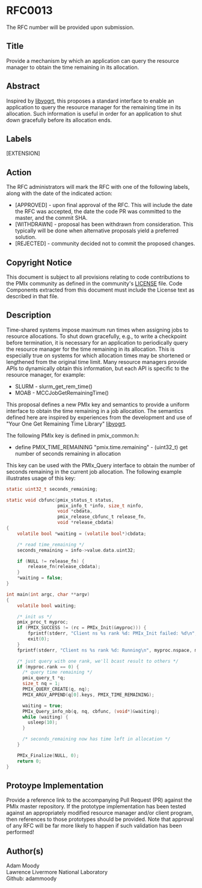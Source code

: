 # RFC0013
The RFC number will be provided upon submission.

## Title
Provide a mechanism by which an application can query the resource manager to obtain the time remaining in its allocation.

## Abstract
Inspired by [libyogrt](https://github.com/LLNL/libyogrt), this proposes a standard interface to enable an application to query the resource manager for the remaining time in its allocation.  Such information is useful in order for an application to shut down gracefully before its allocation ends.

## Labels
[EXTENSION]

## Action
The RFC administrators will mark the RFC with one of the following labels, along with the date of the indicated action:

* [APPROVED] - upon final approval of the RFC. This will include
  the date the RFC was accepted, the date the code PR was committed to the master, and the commit SHA.
* [WITHDRAWN] - proposal has been withdrawn from consideration. This typically
   will be done when alternative proposals yield a preferred solution.
* [REJECTED] - community decided not to commit the proposed changes.

## Copyright Notice
This document is subject to all provisions relating to code contributions to the PMIx community as defined in the community's [LICENSE](https://github.com/pmix/RFCs/tree/master/LICENSE) file. Code Components extracted from this document must include the License text as described in that file.

## Description
Time-shared systems impose maximum run times when assigning jobs to resource allocations.  To shut down gracefully, e.g., to write a checkpoint before termination, it is necessary for an application to periodically query the resource manager for the time remaining in its allocation.  This is especially true on systems for which allocation times may be shortened or lengthened from the original time limit.  Many resource managers provide APIs to dynamically obtain this information, but each API is specific to the resource manager, for example:

  * SLURM - slurm\_get\_rem\_time()
  * MOAB - MCCJobGetRemainingTime()

This proposal defines a new PMIx key and semantics to provide a uniform interface to obtain the time remaining in a job allocation.  The semantics defined here are inspired by experiences from the development and use of "Your One Get Remaining Time Library" [libyogrt](https://github.com/LLNL/libyogrt).

The following PMIx key is defined in pmix\_common.h:

  * define PMIX\_TIME\_REMAINING "pmix.time.remaining" - (uint32\_t) get number of seconds remaining in allocation

This key can be used with the PMIx_Query interface to obtain the number of seconds remaining in the current job allocation.  The following example illustrates usage of this key:

  ```c
  static uint32_t seconds_remaining;

  static void cbfunc(pmix_status_t status,
                     pmix_info_t *info, size_t ninfo,
                     void *cbdata,
                     pmix_release_cbfunc_t release_fn,
                     void *release_cbdata)
  {
      volatile bool *waiting = (volatile bool*)cbdata;

      /* read time_remaining */
      seconds_remaining = info->value.data.uint32;

      if (NULL != release_fn) {
          release_fn(release_cbdata);
      }
      *waiting = false;
  }
 
  int main(int argc, char **argv)
  {
      volatile bool waiting;

      /* init us */
      pmix_proc_t myproc;
      if (PMIX_SUCCESS != (rc = PMIx_Init(&myproc))) {
          fprintf(stderr, "Client ns %s rank %d: PMIx_Init failed: %d\n", myproc.nspace, myproc.rank, rc);
          exit(0);
      }
      fprintf(stderr, "Client ns %s rank %d: Running\n", myproc.nspace, myproc.rank);

      /* just query with one rank, we'll bcast result to others */
      if (myproc.rank == 0) {
        /* query time remaining */
        pmix_query_t *q;
        size_t nq = 1;
        PMIX_QUERY_CREATE(q, nq);
        PMIX_ARGV_APPEND(q[0].keys, PMIX_TIME_REMAINING);

        waiting = true;
        PMIx_Query_info_nb(q, nq, cbfunc, (void*)&waiting);
        while (waiting) {
          usleep(10);
        }

        /* seconds_remaining now has time left in allocation */
      }

      PMIx_Finalize(NULL, 0);
      return 0;
  }
  ```
  
## Protoype Implementation
Provide a reference link to the accompanying Pull Request (PR) against the PMIx master repository. If the prototype implementation has been tested against an appropriately modified resource manager and/or client program, then references to those prototypes should be provided. Note that approval of any RFC will be far more likely to happen if such validation has been performed!

## Author(s)
Adam Moody  
Lawrence Livermore National Laboratory  
Github: adammoody  
